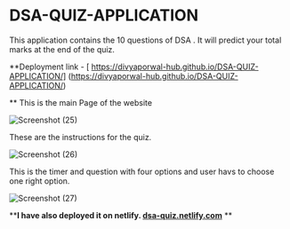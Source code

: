 # DSA-QUIZ-APPLICATION
This application contains the 10 questions of DSA . It will predict your total marks at the end of the quiz.

**Deployment link - [ https://divyaporwal-hub.github.io/DSA-QUIZ-APPLICATION/] (https://divyaporwal-hub.github.io/DSA-QUIZ-APPLICATION/)

**
This is the main Page of the website

![Screenshot (25)](https://user-images.githubusercontent.com/77608417/189207960-29d750f1-d498-41f5-bdf1-f08f3c4a595c.png)


These are the instructions for the quiz.

![Screenshot (26)](https://user-images.githubusercontent.com/77608417/189208161-f3b5d2d3-10e5-4ddc-80f4-0b9ceefe6fa8.png)


This is the timer and question with four options and user havs to choose one right option.

![Screenshot (27)](https://user-images.githubusercontent.com/77608417/189208577-26ce61b0-af6d-4d18-a603-b9b4c3b26a85.png)


****I have also deployed it on netlify. [dsa-quiz.netlify.com](dsa-quiz.netlify.com)**
**
